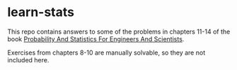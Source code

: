 # learn-stats

This repo contains answers to some of the problems in chapters 11-14 of the book [Probability And Statistics For Engineers And Scientists](https://www.pearson.com/en-us/subject-catalog/p/probability--statistics-for-engineers--scientists/P200000007119/9780137273546).

Exercises from chapters 8-10 are manually solvable, so they are not included here.